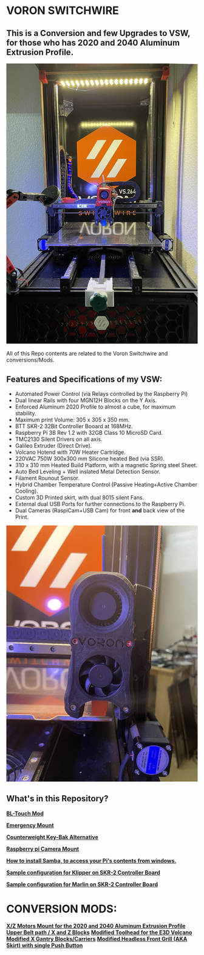 # VORON SWITCHWIRE
## This is a Conversion **and** few Upgrades to VSW, for those who has 2020 and 2040 Aluminum Extrusion Profile.

![alt text](https://github.com/kanawati975/Voron_Switchwire/blob/main/VSW.jpg)

All of this Repo contents are related to the Voron Switchwire and conversions/Mods. 

## Features and Specifications of my VSW:
- Automated Power Control (via Relays controlled by the Raspberry Pi)
- Dual linear Rails with four MGN12H Blocks on the Y Axis.
- Enforced Aluminum 2020 Profile to almost a cube, for maximum stability.
- Maximum print Volume: 305 x 305 x 350 mm.
- BTT SKR-2 32Bit Controller Booard at 168MHz.
- Raspberry Pi 3B Rev 1.2 with 32GB Class 10 MicroSD Card.
- TMC2130 Silent Drivers on all axis. 
- Galileo Extruder (Direct Drive).
- Volcano Hotend with 70W Heater Cartridge.
- 220VAC 750W 300x300 mm Silicone heated Bed (via SSR).
- 310 x 310 mm Heated Build Platform, with a magnetic Spring steel Sheet.
- Auto Bed Leveling + Well inslated Metal Detection Sensor.
- Filament Rounout Sensor.
- Hybrid Chamber Temperature Control (Passive Heating+Active Chamber Cooling).
- Custom 3D Printed skirt, with dual 8015 silent Fans.
- External dual USB Ports for further connections to the Raspberry Pi.
- Dual Cameras (RaspiCam+USB Cam) for front **and** back view of the Print.

![alt text](https://github.com/kanawati975/Voron_Switchwire/blob/main/Images/IMG_6830.JPEG)

## What's in this Repository?
[**BL-Touch Mod**](https://github.com/kanawati975/Voron_Switchwire/tree/main/BL-Touch)

[**Emergency Mount**](https://github.com/kanawati975/Voron_Switchwire/tree/main/Emergency%20Mount/STL)

[**Counterweight Key-Bak Alternative**](https://github.com/kanawati975/Voron_Switchwire/tree/main/Key-Bak)

[**Raspberry pi Camera Mount**](https://github.com/kanawati975/Voron_Switchwire/tree/main/Pi-Cam)

[**How to install Samba, to access your Pi's contents from windows.**](https://github.com/kanawati975/Voron_Switchwire/tree/main/Samba)

[**Sample configuration for Klipper on SKR-2 Controller Board**](https://github.com/kanawati975/Voron_Switchwire/tree/main/configuration/Klipper)

[**Sample configuration for Marlin on SKR-2 Controller Board**](https://github.com/kanawati975/Voron_Switchwire/tree/main/configuration/Marlin)

# CONVERSION MODS:
[**X/Z Motors Mount for the 2020 and 2040 Aluminum Extrusion Profile**](https://github.com/kanawati975/Voron_Switchwire/tree/main/Motor_Mount)
[**Upper Belt path / X and Z Blocks**](https://github.com/kanawati975/Voron_Switchwire/tree/main/Upper_XZ_Blocks)
[**Modified Toolhead for the E3D Volcano**](https://github.com/kanawati975/Voron_Switchwire/tree/main/Volcano_Toolhead)
[**Modified X Gantry Blocks/Carriers**](https://github.com/kanawati975/Voron_Switchwire/tree/main/XY_Gantry_Blocks)
[**Modified Headless Front Grill (AKA Skirt) with single Push Button**]()
